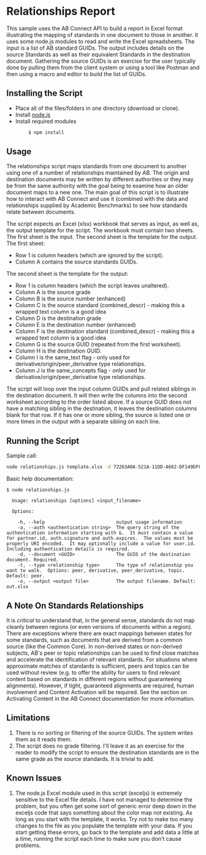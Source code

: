 # Relationships Report
This sample uses the AB Connect API to build a report in Excel format illustrating the mapping of standards in one document to those in another.  It uses some node.js modules to
read and write the Excel spreadsheets.  The input is a list of AB standard GUIDs.  The output includes details on the source Standards as well as their equivalent Standards in the
destination document.  Gathering the source GUIDs is an exercise for the user typically done by pulling them from the client system or using a tool like Postman and then using a
macro and editor to build the list of GUIDs.

## Installing the Script

+ Place all of the files/folders in one directory (download or clone).
+ Install [node.js](https://nodejs.org/en/)
+ Install required modules

```sh
        $ npm install
```
## Usage
The relationships script maps standards from one document to another using one of a number of relationships maintained by AB.  The origin and destination documents may be written by different authorities
or they may be from the same authority with the goal being to examine how an older document maps to a new one.  The main goal of this script is to illustrate how to interact with AB Connect and use it
(combined with the data and relationships supplied by Academic Benchmarks) to see how standards relate between documents.

The script expects an Excel (xlsx) workbook that serves as input, as well as, the output template for the script.
The workbook must contain two sheets.  The first sheet is the input.  The second sheet is the template for the output.
The first sheet:

+ Row 1 is column headers (which are ignored by the script).
+ Column A contains the source standards GUIDs.

The second sheet is the template for the output:

+ Row 1 is column headers (which the script leaves unaltered).
+ Column A is the source grade
+ Column B is the source number (enhanced)
+ Column C is the source standard (combined_descr) - making this a wrapped text column is a good idea
+ Column D is the destination grade
+ Column E is the destination number (enhanced)
+ Column F is the destination standard (combined_descr) - making this a wrapped text column is a good idea
+ Column G is the source GUID (repeated from the first worksheet).
+ Column H is the destination GUID.
+ Column I is the same_text flag - only used for derivative/origin/peer_derivative type relationships.
+ Column J is the same_concepts flag - only used for derivative/origin/peer_derivative type relationships.

The script will loop over the input column GUIDs and pull related siblings in the destination document.  It will then write the columns into the second worksheet according to the order listed above.
If a source GUID does not have a matching sibling in the destination, it leaves the destination columns blank for that row.  If it has one or more sibling, the source is listed one or more times
in the output with a separate sibling on each line.

## Running the Script
Sample call:
```sh
node relationships.js template.xlsx -d 72263A0A-521A-11DD-A682-DF149DFF4B22 -a "&partner.id=devconnect01&auth.signature=h456vUN1237XTzmm0%2BM1Klsnqu5iYdpLhFxLX6GaKAI4%3D&auth.expires=1482338683"
```
Basic help documentation:
```
$ node relationships.js

  Usage: relationships [options] <input_filename>

  Options:

    -h, --help                          output usage information
    -a, --auth <authentication string>  The query string of the authentication information starting with &.  It must contain a value for partner.id, auth.signature and auth.expires.  The values must be properly URI encoded.  It may optionally include a value for user.id. Including authentication details is required.
    -d, --document <GUID>               The GUID of the destination document. Required.
    -t, --type <relationship type>      The type of relationship you want to walk.  Options: peer, derivative, peer_derivative, topic. Default: peer.
    -o, --output <output file>          The output filename. Default: out.xlsx
```

## A Note On Standards Relationships
It is _critical_ to understand that, in the general sense, standards do not map cleanly between regions (or even versions of documents within a region).  There are exceptions where
there are exact mappings between states for some standards, such as documents that are derived from a common source (like the Common Core).  In non-derived states or non-derived subjects,
AB's peer or topic relationships can be used to find close matches and accelerate the identification of relevant standards.  For situations where approximate matches of standards is
sufficient, peers and topics can be used without review (e.g. to offer the ability for users to find relevant content
based on standards in different regions without guaranteeing alignments).  However, if tight, guaranteed alignments are required, human involvement and Content Activation will be required.  See the
section on Activating Content in the AB Connect documentation for more information.

## Limitations

1. There is no sorting or filtering of the source GUIDs.  The system writes them as it reads them.
2. The script does no grade filtering.  I'll leave it as an exercise for the reader to modify the script to ensure the destination standards are in the same grade as the source standards.  It is trivial to add.

## Known Issues

1. The node.js Excel module used in this script (exceljs) is extremely sensitive to the Excel file details.  I have not managed to determine the problem, but you often get some sort of generic error
deep down in the exceljs code that says something about the color map not existing.  As long as you start with the template, it works.  Try not to make too many changes to the file as you
populate the template with your data. If you start getting these errors, go back to the template and add data a little at a time, running the script each time to make sure you don't cause problems.
